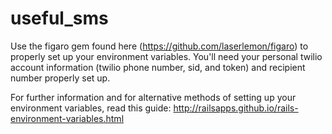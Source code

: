 useful_sms
==========
Use the figaro gem found here (https://github.com/laserlemon/figaro) to properly set up your environment variables. You'll need your personal twilio account information (twilio phone number, sid, and token) and recipient number properly set up.

For further information and for alternative methods of setting up your environment variables, read this guide: http://railsapps.github.io/rails-environment-variables.html